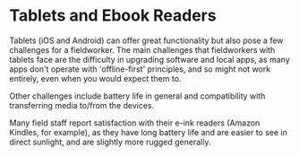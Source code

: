 # Tablets and Ebook Readers

Tablets (iOS and Android) can offer great functionality but also pose a few challenges for a fieldworker. The main challenges that fieldworkers with tablets face are the difficulty in upgrading software and local apps, as many apps don't operate with 'offline-first' principles, and so might not work entirely, even when you would expect them to.

Other challenges include battery life in general and compatibility with transferring media to/from the devices.

Many field staff report satisfaction with their e-ink readers (Amazon Kindles, for example), as they have long battery life and are easier to see in direct sunlight, and are slightly more rugged generally.